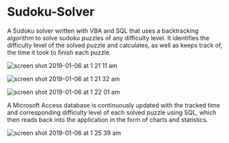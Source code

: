 # Sudoku-Solver

A Sudoku solver written with VBA and SQL that uses a backtracking algorithm to solve sudoku puzzles of any difficulty level. It identifies the difficulty level of the solved puzzle and calculates, as well as keeps track of, the time it took to finish each puzzle. 


![screen shot 2019-01-06 at 1 21 11 am](https://user-images.githubusercontent.com/44656846/50732935-b0569c00-1151-11e9-9456-79884cc58a10.png)

![screen shot 2019-01-06 at 1 21 32 am](https://user-images.githubusercontent.com/44656846/50732924-9321cd80-1151-11e9-951b-c41ad7142b35.png)

![screen shot 2019-01-06 at 1 22 01 am](https://user-images.githubusercontent.com/44656846/50732928-a03ebc80-1151-11e9-9504-728389d16641.png)



A Microsoft Access database is continuously updated with the tracked time and corresponding difficulty level of each solved puzzle using SQL, which then reads back into the application in the form of charts and statistics. 

![screen shot 2019-01-06 at 1 25 39 am](https://user-images.githubusercontent.com/44656846/50732953-f0b61a00-1151-11e9-803b-ba0fd5b125be.png)



